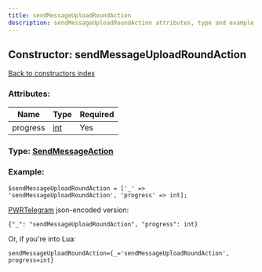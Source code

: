 ```yaml
---
title: sendMessageUploadRoundAction
description: sendMessageUploadRoundAction attributes, type and example
---
```

## Constructor: sendMessageUploadRoundAction  
[Back to constructors index](index.md)



### Attributes:

| Name     |    Type       | Required |
|----------|---------------|----------|
|progress|[int](../types/int.md) | Yes|



### Type: [SendMessageAction](../types/SendMessageAction.md)


### Example:

```
$sendMessageUploadRoundAction = ['_' => 'sendMessageUploadRoundAction', 'progress' => int];
```  

[PWRTelegram](https://pwrtelegram.xyz) json-encoded version:

```
{"_": "sendMessageUploadRoundAction", "progress": int}
```


Or, if you're into Lua:  


```
sendMessageUploadRoundAction={_='sendMessageUploadRoundAction', progress=int}

```


